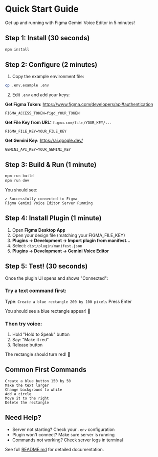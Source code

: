 # Quick Start Guide

Get up and running with Figma Gemini Voice Editor in 5 minutes!

## Step 1: Install (30 seconds)

```bash
npm install
```

## Step 2: Configure (2 minutes)

1. Copy the example environment file:
```bash
cp .env.example .env
```

2. Edit `.env` and add your keys:

**Get Figma Token:** https://www.figma.com/developers/api#authentication
```env
FIGMA_ACCESS_TOKEN=figd_YOUR_TOKEN
```

**Get File Key from URL:** `figma.com/file/YOUR_KEY/...`
```env
FIGMA_FILE_KEY=YOUR_FILE_KEY
```

**Get Gemini Key:** https://ai.google.dev/
```env
GEMINI_API_KEY=YOUR_GEMINI_KEY
```

## Step 3: Build & Run (1 minute)

```bash
npm run build
npm run dev
```

You should see:
```
✓ Successfully connected to Figma
Figma Gemini Voice Editor Server Running
```

## Step 4: Install Plugin (1 minute)

1. Open **Figma Desktop App**
2. Open your design file (matching your FIGMA_FILE_KEY)
3. **Plugins → Development → Import plugin from manifest...**
4. Select: `dist/plugin/manifest.json`
5. **Plugins → Development → Gemini Voice Editor**

## Step 5: Test! (30 seconds)

Once the plugin UI opens and shows "Connected":

### Try a text command first:
Type: `Create a blue rectangle 200 by 100 pixels`
Press Enter

You should see a blue rectangle appear! 🎉

### Then try voice:
1. Hold "Hold to Speak" button
2. Say: "Make it red"
3. Release button

The rectangle should turn red! 🔴

## Common First Commands

```
Create a blue button 150 by 50
Make the text larger
Change background to white
Add a circle
Move it to the right
Delete the rectangle
```

## Need Help?

- Server not starting? Check your `.env` configuration
- Plugin won't connect? Make sure server is running
- Commands not working? Check server logs in terminal

See full [README.md](README.md) for detailed documentation.
